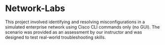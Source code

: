 # Network-Labs
This project involved identifying and resolving misconfigurations in a simulated enterprise network using Cisco CLI commands only (no GUI). The scenario was provided as an assessment by our instructor and was designed to test real-world troubleshooting skills.
